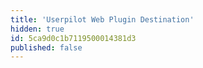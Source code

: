 ```yaml
---
title: 'Userpilot Web Plugin Destination'
hidden: true
id: 5ca9d0c1b7119500014381d3
published: false
---
```

